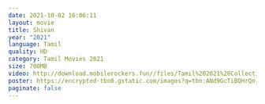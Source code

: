 ```yaml
---
date: 2021-10-02 16:06:11
layout: movie
title: Shivan
year: "2021"
language: Tamil
quality: HD
category: Tamil Movies 2021
size: 700MB
video: http://download.mobilerockers.fun//files/Tamil%202021%20Collection/Shiavn%20(2021)/Shiavn%20(2021)%20Full%20Movies/Shiavn%20(2021)%20HDRip/Shiavn%20(2021)%20HDRip%20Single%20Part.mp4
poster: https://encrypted-tbn0.gstatic.com/images?q=tbn:ANd9GcTiBQHrQn_ML4BdeyxJsSf7ZJkWVdvdlG109A&usqp=CAU
paginate: false
---
```

